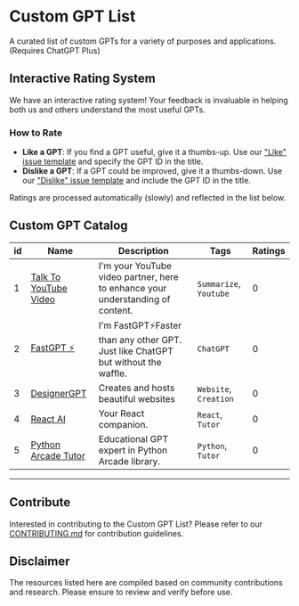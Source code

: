 # Custom GPT List

A curated list of custom GPTs for a variety of purposes and applications. (Requires ChatGPT Plus)

## Interactive Rating System

We have an interactive rating system! Your feedback is invaluable in helping both us and others understand the most useful GPTs.

### How to Rate
- **Like a GPT**: If you find a GPT useful, give it a thumbs-up. Use our ["Like" issue template](https://github.com/ResourceChest/custom-gpts/issues/new?template=1-thumbs-up-rating.md&title=Rating+Up+%5BGPT+ID%5D
) and specify the GPT ID in the title.
- **Dislike a GPT**: If a GPT could be improved, give it a thumbs-down. Use our ["Dislike" issue template](https://github.com/ResourceChest/custom-gpts/issues/new?template=2-thumbs-down-rating.md&title=Rating+Down+%5BGPT+ID%5D) and include the GPT ID in the title.

Ratings are processed automatically (slowly) and reflected in the list below.

## Custom GPT Catalog

|id| Name | Description | Tags | Ratings |
|--| ---- | ----------- | ---- | ------- |
|1| [Talk To YouTube Video](https://chat.openai.com/g/g-ynY1wMTRY-talk-to-youtube-video) | I'm your YouTube video partner, here to enhance your understanding of content. | `Summarize`, `Youtube`| 0 |
|2| [FastGPT ⚡](https://chat.openai.com/g/g-VnlKc5BQK-fastgpt) | I'm FastGPT⚡Faster than any other GPT. Just like ChatGPT but without the waffle. | `ChatGPT`| 0 |
|3| [DesignerGPT](https://chat.openai.com/g/g-2Eo3NxuS7-designergpt) | Creates and hosts beautiful websites |`Website`, `Creation`| 0 |
|4| [React AI](https://chat.openai.com/g/g-AVrfRPzod-react-ai) | Your React companion. |`React`, `Tutor`| 0 |
|5| [Python Arcade Tutor](https://chat.openai.com/g/g-INDKlxDEO-python-arcade-library-tutor) | Educational GPT expert in Python Arcade library. |`Python`, `Tutor`| 0 |
---


## Contribute

Interested in contributing to the Custom GPT List? Please refer to our [CONTRIBUTING.md](https://github.com/ResourceChest/.github/blob/main/CONTRIBUTING.md) for contribution guidelines.

## Disclaimer

The resources listed here are compiled based on community contributions and research. Please ensure to review and verify before use.